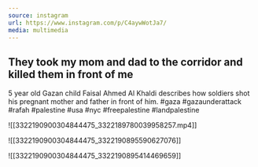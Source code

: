 ```yaml
---
source: instagram
url: https://www.instagram.com/p/C4aywWotJa7/
media: multimedia
---
```


## They took my mom and dad to the corridor and killed them in front of me 

5 year old Gazan child Faisal Ahmed Al Khaldi describes how soldiers shot his pregnant mother and father in front of him.
#gaza #gazaunderattack #rafah #palestine #usa #nyc #freepalestine #landpalestine

![[3322190900304844475_3322189780039958257.mp4]]

![[3322190900304844475_3322190895590627076]]

![[3322190900304844475_3322190895414469659]]

